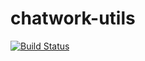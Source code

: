 chatwork-utils
===
[![Build Status](https://travis-ci.org/Nate-River56/chatwork-utils.svg?branch=master)](https://travis-ci.org/Nate-River56/chatwork-utils)


